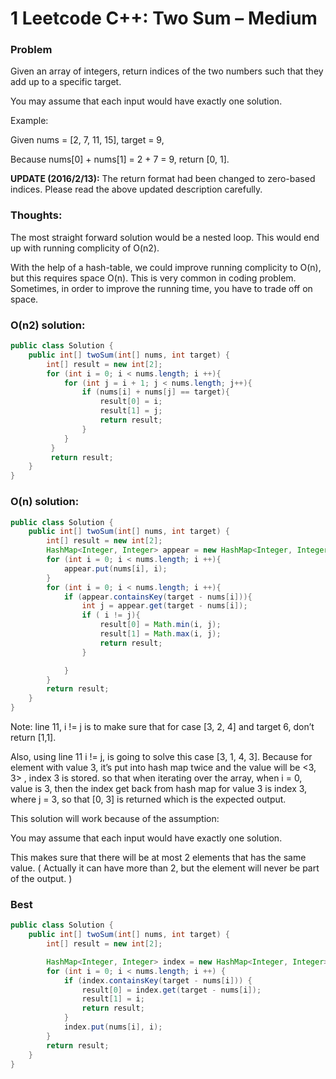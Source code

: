 # 1 Leetcode C++: Two Sum – Medium


### Problem


Given an array of integers, return indices of the two numbers such that they add up to a specific target.

You may assume that each input would have exactly one solution.

Example:

Given nums = [2, 7, 11, 15], target = 9,

Because nums[0] + nums[1] = 2 + 7 = 9,
return [0, 1].

**UPDATE (2016/2/13):**
The return format had been changed to zero-based indices. Please read the above updated description carefully.




### Thoughts:



The most straight forward solution would be a nested loop. This would end up with running complicity of O(n2).

With the help of a hash-table, we could improve running complicity to O(n), but this requires space O(n). This is very common in coding problem. Sometimes, in order to improve the running time, you have to trade off on space.




### O(n2) solution:


```java
public class Solution {
    public int[] twoSum(int[] nums, int target) {
        int[] result = new int[2];
        for (int i = 0; i < nums.length; i ++){
            for (int j = i + 1; j < nums.length; j++){
                if (nums[i] + nums[j] == target){
                    result[0] = i;
                    result[1] = j;
                    return result;
                }
            }
         }
         return result;
    }
}
```

### O(n) solution:
```java
public class Solution {
    public int[] twoSum(int[] nums, int target) {
        int[] result = new int[2];
        HashMap<Integer, Integer> appear = new HashMap<Integer, Integer>();
        for (int i = 0; i < nums.length; i ++){
            appear.put(nums[i], i);
        }
        for (int i = 0; i < nums.length; i ++){
            if (appear.containsKey(target - nums[i])){
                int j = appear.get(target - nums[i]);
                if ( i != j){
                    result[0] = Math.min(i, j);
                    result[1] = Math.max(i, j);
                    return result;
                }

            }
        }
        return result;
    }
}
```
Note: line 11, i != j is to make sure that for case [3, 2, 4] and target 6, don’t return [1,1].

Also, using line 11 i != j, is going to solve this case [3, 1, 4, 3]. Because for element with value 3, it’s put into hash map twice and the value will be <3, 3> , index 3 is stored. so that when iterating over the array, when i = 0, value is 3, then the index get back from hash map for value 3 is index 3, where j = 3, so that [0, 3] is returned which is the expected output.

This solution will work because of the assumption:

You may assume that each input would have exactly one solution.

This makes sure that there will be at most 2 elements that has the same value. ( Actually it can have more than 2, but the element will never be part of the output. )


### Best
```java
public class Solution {
    public int[] twoSum(int[] nums, int target) {
        int[] result = new int[2];

        HashMap<Integer, Integer> index = new HashMap<Integer, Integer>();
        for (int i = 0; i < nums.length; i ++) {
            if (index.containsKey(target - nums[i])) {
                result[0] = index.get(target - nums[i]);
                result[1] = i;
                return result;
            }
            index.put(nums[i], i);
        }
        return result;
    }
}
```
